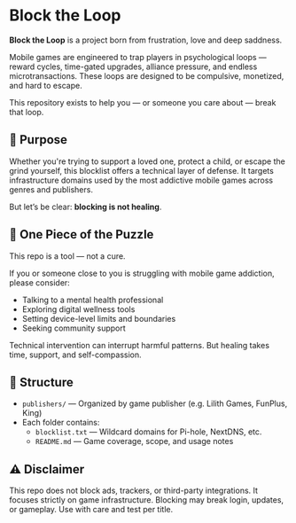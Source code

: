 # Block the Loop

**Block the Loop** is a project born from frustration, love and deep saddness.

Mobile games are engineered to trap players in psychological loops — reward cycles, time-gated upgrades, alliance pressure, and endless microtransactions. These loops are designed to be compulsive, monetized, and hard to escape.

This repository exists to help you — or someone you care about — break that loop.

## 🎯 Purpose

Whether you're trying to support a loved one, protect a child, or escape the grind yourself, this blocklist offers a technical layer of defense. It targets infrastructure domains used by the most addictive mobile games across genres and publishers.

But let’s be clear: **blocking is not healing**.

## 🧩 One Piece of the Puzzle

This repo is a tool — not a cure.

If you or someone close to you is struggling with mobile game addiction, please consider:
- Talking to a mental health professional
- Exploring digital wellness tools
- Setting device-level limits and boundaries
- Seeking community support

Technical intervention can interrupt harmful patterns. But healing takes time, support, and self-compassion.

## 🧱 Structure

- `publishers/` — Organized by game publisher (e.g. Lilith Games, FunPlus, King)
- Each folder contains:
  - `blocklist.txt` — Wildcard domains for Pi-hole, NextDNS, etc.
  - `README.md` — Game coverage, scope, and usage notes

## ⚠️ Disclaimer

This repo does not block ads, trackers, or third-party integrations. It focuses strictly on game infrastructure. Blocking may break login, updates, or gameplay. Use with care and test per title.
